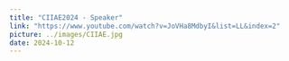 ```yaml
---
title: "CIIAE2024 - Speaker"
link: "https://www.youtube.com/watch?v=JoVHa8MdbyI&list=LL&index=2"
picture: ../images/CIIAE.jpg
date: 2024-10-12
---
```

